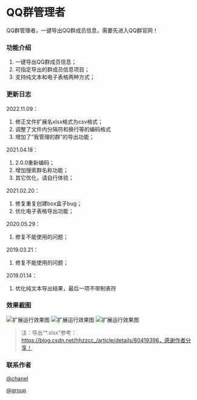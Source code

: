# QQ群管理者  
QQ群管理者，一键导出QQ群成员信息，需要先进入QQ群官网！

### 功能介绍
1. 一键导出QQ群成员信息；
2. 可指定导出的群成员信息项目；
3. 支持纯文本和电子表格两种方式；

### 更新日志
2022.11.09：
1. 修正文件扩展名xlsx格式为csv格式；
2. 调整了文件内分隔符和换行等的编码格式
3. 增加了“我管理的群”的导出功能；

2021.04.18：
1. 2.0.0重新编码；
2. 增加搜索群名称功能；
3. 其它优化，请自行体验；

2021.02.20：
1. 修复重复创建box盒子bug；
2. 优化电子表格导出功能；

2020.05.29：  
1. 修复不能使用的问题；

2019.03.21：  
1. 修复不能使用的问题；
  
2019.01.14：  
1. 优化纯文本导出结果，最后一项不带制表符

### 效果截图
![扩展运行效果图](https://raw.githubusercontent.com/bmqy/qq-group-manager/master/images/20181221125740.png)
![扩展运行效果图](https://raw.githubusercontent.com/bmqy/qq-group-manager/master/images/20181221125812.png)
![扩展运行效果图](https://raw.githubusercontent.com/bmqy/qq-group-manager/master/images/20181221125832.png)

> 注：导出“*.xlsx”参考：https://blog.csdn.net/hhzzcc_/article/details/80419396，感谢作者分享！


###  联系作者
[@chanel](https://t.me/tcbmqy)

[@group](https://t.me/tgbmqy)
